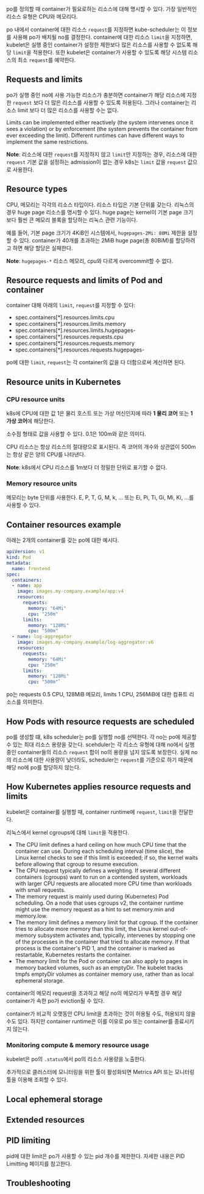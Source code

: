 po를 정의할 때 container가 필요로하는 리소스에 대해 명시할 수 있다. 가장 일반적인 리소스 유형은 CPU와 메모리다.

po 내에서 container에 대한 리소스 `request`를 지정하면 kube-scheduler는 이 정보를 사용해 po가 배치될 no를 결정한다. container에 대한 리소스 `limit`을 지정하면, kubelet은 실행 중인 container가 설정한 제한보다 많은 리소스를 사용할 수 없도록 해당 `limit`을 적용한다. 또한 kubelet은 container가 사용할 수 있도록 해당 시스템 리소스의 최소 `request`를 예약한다.

## Requests and limits
po가 실행 중인 no에 사용 가능한 리소스가 충분하면 container가 해당 리소스에 지정한 `request` 보다 더 많은 리소스를 사용할 수 있도록 허용된다. 그러나 container는 리소스 limit 보다 더 많은 리소스를 사용할 수는 없다.

Limits can be implemented either reactively (the system intervenes once it sees a violation) or by enforcement (the system prevents the container from ever exceeding the limit). Different runtimes can have different ways to implement the same restrictions.

**Note**: 리소스에 대한 `request`를 지정하지 않고 `limit`만 지정하는 경우, 리소스에 대한 `request` 기본 값을 설정하는 admission이 없는 경우 k8s는 `limit` 값을 `request` 값으로 사용한다.

## Resource types
CPU, 메모리는 각각의 리소스 타입이다. 리소스 타입은 기본 단위룰 갖는다. 리눅스의 경우 huge page 리소스를 명시할 수 있다. huge page는 kernel이 기본 page 크기 보다 훨씬 큰 메모리 블록을 할당하는 리눅스 관련 기능이다.

예를 들어, 기본 page 크기가 4KiB인 시스템에서, `hugepages-2Mi: 80Mi` 제한을 설정할 수 있다. container가 40개를 초과하는 2MiB huge page(총 80BiM)를 할당하려고 하면 해당 할당은 실패한다.

**Note**: `hugepages-*` 리소스 메모리, cpu와 다르게 overcommit할 수 없다.

## Resource requests and limits of Pod and container
container 대해 아래의 `limit`, `request`를 지정할 수 있다:

- spec.containers[*].resources.limits.cpu
- spec.containers[*].resources.limits.memory
- spec.containers[*].resources.limits.hugepages-<size>
- spec.containers[*].resources.requests.cpu
- spec.containers[*].resources.requests.memory
- spec.containers[*].resources.requests.hugepages-<size>

po에 대한 `limit`, `request`는 각 container의 값을 다 더함으로써 계산하면 된다.

## Resource units in Kubernetes
### CPU resource units
k8s에 CPU에 대한 값 1은 물리 호스트 또는 가상 머신인지에 따라 **1 물리 코어** 또는 **1 가상 코어**에 해당한다.

소수점 형태로 값을 사용할 수 있다. 0.1은 100m와 같은 의미다.

CPU 리소스는 항상 리소스의 절대량으로 표시된다. 즉 코어의 개수와 상관없이 500m는 항상 같은 양의 CPU를 나타낸다.

**Note**: k8s에서 CPU 리소스를 1m보다 더 정밀한 단위로 표기할 수 없다.

### Memory resource units
메모리는 byte 단위를 사용한다. E, P, T, G, M, k, ... 또는 Ei, Pi, Ti, Gi, Mi, Ki, ...를 사용할 수 있다.

## Container resources example
아래는 2개의 container를 갖는 po에 대한 예시다.

``` yaml
apiVersion: v1
kind: Pod
metadata:
  name: frontend
spec:
  containers:
  - name: app
    image: images.my-company.example/app:v4
    resources:
      requests:
        memory: "64Mi"
        cpu: "250m"
      limits:
        memory: "128Mi"
        cpu: "500m"
  - name: log-aggregator
    image: images.my-company.example/log-aggregator:v6
    resources:
      requests:
        memory: "64Mi"
        cpu: "250m"
      limits:
        memory: "128Mi"
        cpu: "500m"`
```

po는 requests 0.5 CPU, 128MiB 메모리, limits 1 CPU, 256MiB에 대한 컴퓨트 리소스를 의미한다.

## How Pods with resource requests are scheduled
po를 생성할 떄, k8s scheduler는 po를 실행할 no를 선택한다. 각 no는 po에 제공할 수 있는 최대 리소스 용량을 갖는다. scehduler는 각 리소스 유형에 대해 no에서 실행 중인 container들의 리소스 `request` 합이 no의 용량을 넘지 않도록 보장한다. 실제 no의 리소스에 대한 사용량이 낮더라도, scheduler는 `request`를 기준으로 하기 때문에 해당 no에 po를 할당하지 않는다.

## How Kubernetes applies resource requests and limits
kubelet은 container를 실행할 때, container runtime에 `request`, `limit`을 전달한다.

리눅스에서 kernel cgroups에 대해 `limit`을 적용한다.

- The CPU limit defines a hard ceiling on how much CPU time that the container can use. During each scheduling interval (time slice), the Linux kernel checks to see if this limit is exceeded; if so, the kernel waits before allowing that cgroup to resume execution.
- The CPU request typically defines a weighting. If several different containers (cgroups) want to run on a contended system, workloads with larger CPU requests are allocated more CPU time than workloads with small requests.
- The memory request is mainly used during (Kubernetes) Pod scheduling. On a node that uses cgroups v2, the container runtime might use the memory request as a hint to set memory.min and memory.low.
- The memory limit defines a memory limit for that cgroup. If the container tries to allocate more memory than this limit, the Linux kernel out-of-memory subsystem activates and, typically, intervenes by stopping one of the processes in the container that tried to allocate memory. If that process is the container's PID 1, and the container is marked as restartable, Kubernetes restarts the container.
- The memory limit for the Pod or container can also apply to pages in memory backed volumes, such as an emptyDir. The kubelet tracks tmpfs emptyDir volumes as container memory use, rather than as local ephemeral storage.

container의 메모리 request을 초과하고 해당 no의 메모리가 부족할 경우 해당 container가 속한 po가 eviction될 수 있다.

container가 비교적 오랫동안 CPU limit을 초과하는 것이 허용될 수도, 허용되지 않을 수도 있다. 하지만 container runtime은 이를 이유로 po 또는 container를 종료시키지 않는다.

### Monitoring compute & memory resource usage
kubelet은 po의 `.status`에서 po의 리소스 사용량을 노출한다.

추가적으로 클러스터에 모니터링을 위한 툴이 활성화되면 Metrics API 또는 모니터링 툴을 이용해 조회할 수 있다.

## Local ephemeral storage

## Extended resources

## PID limiting
pid에 대한 limit은 po가 사용할 수 있는 pid 개수를 제한한다. 자세한 내용은 PID Limitting 페이지를 참고한다.

## Troubleshooting